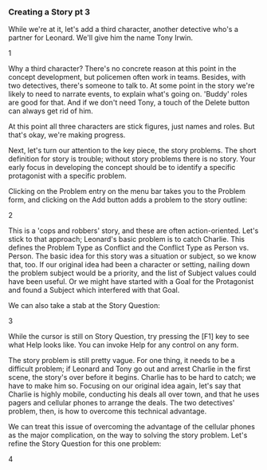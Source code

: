### Creating a Story pt 3 ###
While we're at it, let's add a third character, another detective who's a partner for Leonard.  We'll give him the name Tony Irwin. <br/>


1 <br/>

Why a third character?  There's no concrete reason at this point in the concept development, but policemen often work in teams.  Besides, with two detectives, there's someone to talk to.  At some point in the story we're likely to need to narrate events, to explain what's going on.  'Buddy' roles are good for that.  And if we don't need Tony, a touch of the Delete button can always get rid of him. <br/>

At this point all three characters are stick figures, just names and roles.  But that's okay, we're making progress. <br/>

Next, let's turn our attention to the key piece, the story problems.  The short definition for story is trouble; without story problems there is no story.  Your early focus in developing the concept should be to identify a specific protagonist with a specific problem. <br/>

Clicking on the Problem entry on the menu bar takes you to the Problem form, and clicking on the Add button adds a problem to the story outline: <br/>


2 <br/>

This is a 'cops and robbers' story, and these are often action-oriented.  Let's stick to that approach; Leonard's basic problem is to catch Charlie.  This defines the Problem Type as Conflict  and the Conflict Type as Person vs. Person.  The basic idea for this story was a situation or subject, so we know that, too.  If our original idea had been a character or setting, nailing down the problem subject would be a priority, and the list of Subject values could have been useful.  Or we might have started with a Goal for the Protagonist and found a Subject which interfered with that Goal. <br/>

We can also take a stab at the Story Question: <br/>


3 <br/>

While the cursor is still on Story Question, try pressing the [F1] key to see what Help looks like.  You can invoke Help for any control on any form.  <br/>

The story problem is still pretty vague.  For one thing, it needs to be a difficult problem; if Leonard and Tony go out and arrest Charlie in the first scene, the story's over before it begins.  Charlie has to be hard to catch; we have to make him so.  Focusing on our original idea again, let's say that Charlie is highly mobile, conducting his deals all over town, and that he uses pagers and cellular phones to arrange the deals.  The two detectives' problem, then, is how to overcome this technical advantage. <br/>

We can treat this issue of overcoming the advantage of the cellular phones as the major complication, on the way to solving the story problem.  Let's refine the Story Question for this one problem: <br/>



4 <br/>
  <br/>

